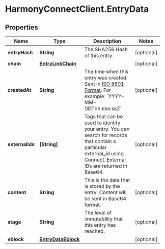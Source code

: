 # HarmonyConnectClient.EntryData

## Properties
Name | Type | Description | Notes
------------ | ------------- | ------------- | -------------
**entryHash** | **String** | The SHA256 Hash of this entry. | [optional] 
**chain** | [**EntryLinkChain**](EntryLinkChain.md) |  | [optional] 
**createdAt** | **String** | The time when this entry was created. Sent in [ISO 8601 Format](https://en.wikipedia.org/wiki/ISO_8601). For example: &#x60;YYYY-MM-DDThh:mm:ssZ&#x60; | [optional] 
**externalIds** | **[String]** | Tags that can be used to identify your entry. You can search for records that contain a particular external_id using Connect. External IDs are returned in Base64. | [optional] 
**content** | **String** | This is the data that is stored by the entry. Content will be sent in Base64 format. | [optional] 
**stage** | **String** | The level of immutability that this entry has reached. | [optional] 
**eblock** | [**EntryDataEblock**](EntryDataEblock.md) |  | [optional] 


